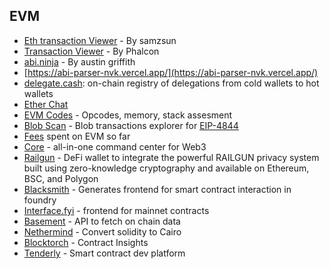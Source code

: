 ## EVM

*   [Eth transaction Viewer](https://tx.eth.samczsun.com/) - By samzsun
*   [Transaction Viewer](https://phalcon.blocksec.com/) - By Phalcon
*   [abi.ninja](https://abi.ninja/) - By austin griffith
*   [https://abi-parser-nvk.vercel.app/](https://abi-parser-nvk.vercel.app/)
*   [delegate.cash](https://substack.com/redirect/a70e7b47-9204-4229-84c3-c97da3284e6b?r=u96z8): on-chain registry of delegations from cold wallets to hot wallets
*   [Ether Chat](https://github.com/nhatminh12369/etherchat)
*   [EVM Codes](https://www.evm.codes/) - Opcodes, memory, stack assesment
*   [Blob Scan](https://www.blobscan.com/) - Blob transactions explorer for [EIP-4844](https://www.eip4844.com/)
*   [Fees](https://fees.wtf/) spent on EVM so far
*   [Core](https://core.app) - all-in-one command center for Web3
*   [Railgun](https://railway.xyz/) - DeFi wallet to integrate the powerful RAILGUN privacy system built using zero-knowledge cryptography and available on Ethereum, BSC, and Polygon
*   [Blacksmith](https://github.com/blacksmith-eth/blacksmith) - Generates frontend for smart contract interaction in foundry
*   [Interface.fyi](https://www.interface.fyi/) - frontend for mainnet contracts
*   [Basement](https://basement.dev/) - API to fetch on chain data
*   [Nethermind](https://github.com/NethermindEth/warp/) - Convert solidity to Cairo
*   [Blocktorch](https://app.blocktorch.xyz/) - Contract Insights
*   [Tenderly](https://tenderly.co/) - Smart contract dev platform